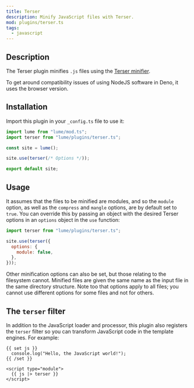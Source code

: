 ```yaml
---
title: Terser
description: Minify JavaScript files with Terser.
mod: plugins/terser.ts
tags:
  - javascript
---
```


## Description

The Terser plugin minifies `.js` files using the
[Terser minifier](https://terser.org/).

To get around compatibility issues of using NodeJS software in Deno, it uses the
browser version.

## Installation

Import this plugin in your `_config.ts` file to use it:

```js
import lume from "lume/mod.ts";
import terser from "lume/plugins/terser.ts";

const site = lume();

site.use(terser(/* Options */));

export default site;
```

## Usage

It assumes that the files to be minified are modules, and so the `module`
option, as well as the `compress` and `mangle` options, are by default set to
`true`. You can override this by passing an object with the desired Terser
options in an `options` object in the `use` function:

```js
import terser from "lume/plugins/terser.ts";

site.use(terser({
  options: {
    module: false,
  },
}));
```

Other minification options can also be set, but those relating to the filesystem
cannot. Minified files are given the same name as the input file in the same
directory structure. Note too that options apply to all files; you cannot use
different options for some files and not for others.

## The `terser` filter

In addition to the JavaScript loader and processor, this plugin also registers
the `terser` filter so you can transform JavaScript code in the template
engines. For example:

```vento
{{ set js }}
  console.log("Hello, the JavaScript world!");
{{ /set }}

<script type="module">
  {{ js |> terser }}
</script>
```
